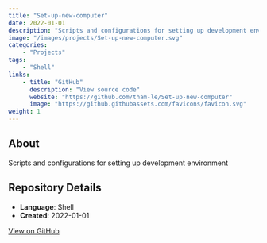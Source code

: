 ```yaml
---
title: "Set-up-new-computer"
date: 2022-01-01
description: "Scripts and configurations for setting up development environment"
image: "/images/projects/Set-up-new-computer.svg"
categories:
    - "Projects"
tags:
    - "Shell"
links:
    - title: "GitHub"
      description: "View source code"
      website: "https://github.com/tham-le/Set-up-new-computer"
      image: "https://github.githubassets.com/favicons/favicon.svg"
weight: 1
---
```


## About

Scripts and configurations for setting up development environment

## Repository Details

- **Language**: Shell
- **Created**: 2022-01-01

[View on GitHub](https://github.com/tham-le/Set-up-new-computer)
